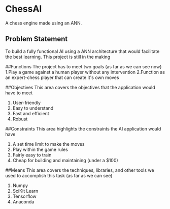 # ChessAI
A chess engine made using an ANN.

<h2>Problem Statement</h2>
To build a fully functional AI using a ANN architecture that would facilitate the best learning. This project is still in the making

##Functions
The project has to meet two goals (as far as we can see now)
  1.Play a game against a human player without any intervention
  2.Function as an expert-chess player that can create it's own moves

##Objectives
This area covers the objectives that the application would have to meet
  1. User-friendly
  2. Easy to understand
  3. Fast and efficient
  4. Robust
  
##Constraints
This area highlights the constraints the AI application would have
  1. A set time limit to make the moves
  2. Play within the game rules
  3. Fairly easy to train 
  4. Cheap for building and maintaining (under a $100)

##Means
This area covers the techniques, libraries, and other tools we used to accomplish this task (as far as we can see)
  1. Numpy
  2. SciKit Learn
  3. Tensorflow
  4. Anaconda
